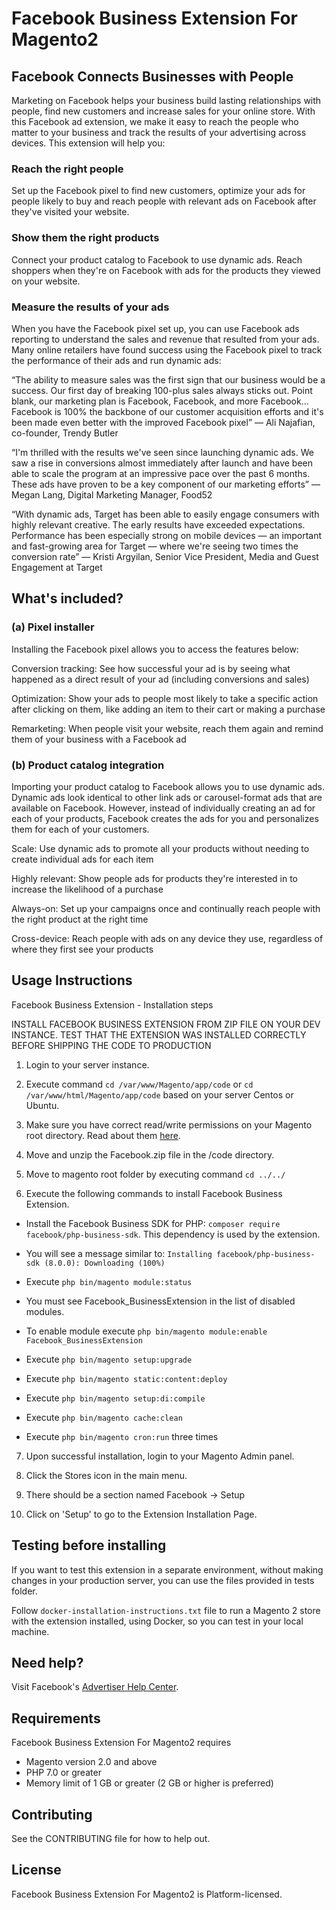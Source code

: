 
# Facebook Business Extension For Magento2

## Facebook Connects Businesses with People

Marketing on Facebook helps your business build lasting relationships with people, find new customers and increase sales for your online store. With this Facebook ad extension, we make it easy to reach the people who matter to your business and track the results of your advertising across devices. This extension will help you:

### Reach the right people
Set up the Facebook pixel to find new customers, optimize your ads for people likely to buy and reach people with relevant ads on Facebook after they've visited your website.

### Show them the right products
Connect your product catalog to Facebook to use dynamic ads. Reach shoppers when they're on Facebook with ads for the products they viewed on your website.

### Measure the results of your ads
When you have the Facebook pixel set up, you can use Facebook ads reporting to understand the sales and revenue that resulted from your ads.
Many online retailers have found success using the Facebook pixel to track the performance of their ads and run dynamic ads:

“The ability to measure sales was the first sign that our business would be a success. Our first day of breaking 100-plus sales always sticks out. Point blank, our marketing plan is Facebook, Facebook, and more Facebook... Facebook is 100% the backbone of our customer acquisition efforts and it's been made even better with the improved Facebook pixel” — Ali Najafian, co-founder, Trendy Butler

“I'm thrilled with the results we've seen since launching dynamic ads. We saw a rise in conversions almost immediately after launch and have been able to scale the program at an impressive pace over the past 6 months. These ads have proven to be a key component of our marketing efforts” — Megan Lang, Digital Marketing Manager, Food52

“With dynamic ads, Target has been able to easily engage consumers with highly relevant creative. The early results have exceeded expectations. Performance has been especially strong on mobile devices — an important and fast-growing area for Target — where we're seeing two times the conversion rate” — Kristi Argyilan, Senior Vice President, Media and Guest Engagement at Target

## What's included?

### (a) Pixel installer
Installing the Facebook pixel allows you to access the features below:

Conversion tracking: See how successful your ad is by seeing what happened as a direct result of your ad (including conversions and sales)

Optimization: Show your ads to people most likely to take a specific action after clicking on them, like adding an item to their cart or making a purchase

Remarketing: When people visit your website, reach them again and remind them of your business with a Facebook ad

### (b) Product catalog integration
Importing your product catalog to Facebook allows you to use dynamic ads. Dynamic ads look identical to other link ads or carousel-format ads that are available on Facebook. However, instead of individually creating an ad for each of your products, Facebook creates the ads for you and personalizes them for each of your customers.

Scale: Use dynamic ads to promote all your products without needing to create individual ads for each item

Highly relevant: Show people ads for products they're interested in to increase the likelihood of a purchase

Always-on: Set up your campaigns once and continually reach people with the right product at the right time

Cross-device: Reach people with ads on any device they use, regardless of where they first see your products


## Usage Instructions

Facebook Business Extension - Installation steps

INSTALL FACEBOOK BUSINESS EXTENSION FROM ZIP FILE ON YOUR DEV INSTANCE. TEST THAT THE EXTENSION
WAS INSTALLED CORRECTLY BEFORE SHIPPING THE CODE TO PRODUCTION

1. Login to your server instance.

2. Execute command `cd /var/www/Magento/app/code` or
 `cd /var/www/html/Magento/app/code` based on your server Centos or Ubuntu.

3. Make sure you have correct read/write permissions on your Magento root directory.
    Read about them [here](https://magento.stackexchange.com/questions/91870/magento-2-folder-file-permissions).

4. Move and unzip the Facebook.zip file in the /code directory.

5. Move to magento root folder by executing command `cd ../../`

6. Execute the following commands to install Facebook Business Extension.

  - Install the Facebook Business SDK for PHP: `composer require facebook/php-business-sdk`. This dependency is used by the extension.

  - You will see a message similar to: `Installing facebook/php-business-sdk (8.0.0): Downloading (100%)`

  - Execute `php bin/magento module:status`

  - You must see Facebook_BusinessExtension in the list of disabled modules.

  - To enable module execute `php bin/magento module:enable Facebook_BusinessExtension`

  - Execute `php bin/magento setup:upgrade`

  - Execute `php bin/magento static:content:deploy`

  - Execute `php bin/magento setup:di:compile`

  - Execute `php bin/magento cache:clean`

  - Execute `php bin/magento cron:run` three times

7. Upon successful installation, login to your Magento Admin panel.

8. Click the Stores icon in the main menu.

9. There should be a section named Facebook -> Setup

10. Click on 'Setup' to go to the Extension Installation Page.

## Testing before installing

If you want to test this extension in a separate environment, without making changes in your production server, you can use the files provided in tests folder.

Follow `docker-installation-instructions.txt` file to run a Magento 2 store with the extension installed, using Docker, so you can test in your local machine.

## Need help?

Visit Facebook's [Advertiser Help Center](https://www.facebook.com/business/help/532749253576163).

## Requirements

Facebook Business Extension For Magento2 requires
* Magento version 2.0 and above
* PHP 7.0 or greater
* Memory limit of 1 GB or greater (2 GB or higher is preferred)

## Contributing

See the CONTRIBUTING file for how to help out.

## License

Facebook Business Extension For Magento2 is Platform-licensed.
